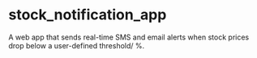 # stock_notification_app
A web app that sends real-time SMS and email alerts when stock prices drop below a user-defined threshold/ %.
